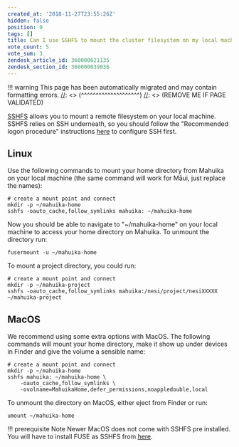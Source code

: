 ```yaml
---
created_at: '2018-11-27T23:55:26Z'
hidden: false
position: 0
tags: []
title: Can I use SSHFS to mount the cluster filesystem on my local machine?
vote_count: 5
vote_sum: 3
zendesk_article_id: 360000621135
zendesk_section_id: 360000039036
---
```




[//]: <> (REMOVE ME IF PAGE VALIDATED)
[//]: <> (vvvvvvvvvvvvvvvvvvvv)
!!! warning
    This page has been automatically migrated and may contain formatting errors.
[//]: <> (^^^^^^^^^^^^^^^^^^^^)
[//]: <> (REMOVE ME IF PAGE VALIDATED)

[SSHFS](https://github.com/libfuse/sshfs) allows you to mount a remote
filesystem on your local machine. SSHFS relies on SSH underneath, so you
should follow the "Recommended logon procedure" instructions
[here](../../General/FAQs/Logging_in_to_the_HPCs) to configure SSH
first.

## Linux

Use the following commands to mount your home directory from Mahuika on
your local machine (the same command will work for Māui, just replace
the names):

``` sl
# create a mount point and connect
mkdir -p ~/mahuika-home
sshfs -oauto_cache,follow_symlinks mahuika: ~/mahuika-home
```

Now you should be able to navigate to "~/mahuika-home" on your local
machine to access your home directory on Mahuika. To unmount the
directory run:

``` sl
fusermount -u ~/mahuika-home
```

To mount a project directory, you could run:

``` sl
# create a mount point and connect
mkdir -p ~/mahuika-project
sshfs -oauto_cache,follow_symlinks mahuika:/nesi/project/nesiXXXXX ~/mahuika-project
```

## MacOS

We recommend using some extra options with MacOS. The following commands
will mount your home directory, make it show up under devices in Finder
and give the volume a sensible name:

``` sl
# create a mount point and connect
mkdir -p ~/mahuika-home
sshfs mahuika: ~/mahuika-home \
    -oauto_cache,follow_symlinks \
    -ovolname=MahuikaHome,defer_permissions,noappledouble,local 
```

To unmount the directory on MacOS, either eject from Finder or run:

``` sl
umount ~/mahuika-home
```
!!! prerequisite Note
     Newer MacOS does not come with SSHFS pre installed. You will have to
     install FUSE as SSHFS from [here](https://osxfuse.github.io/).